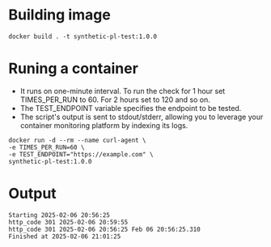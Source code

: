 
# Building image
```
docker build . -t synthetic-pl-test:1.0.0
```

# Runing a container
- It runs on one-minute interval. To run the check for 1 hour set TIMES_PER_RUN to 60. For 2 hours set to 120 and so on.
- The TEST_ENDPOINT variable specifies the endpoint to be tested.
- The script's output is sent to stdout/stderr, allowing you to leverage your container monitoring platform by indexing its logs.

```
docker run -d --rm --name curl-agent \
-e TIMES_PER_RUN=60 \
-e TEST_ENDPOINT="https://example.com" \
synthetic-pl-test:1.0.0
```
# Output
```
Starting 2025-02-06 20:56:25
http_code 301 2025-02-06 20:59:55
http_code 301 2025-02-06 20:56:25 Feb 06 20:56:25.310
Finished at 2025-02-06 21:01:25
```
